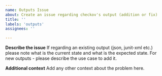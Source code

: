 ```yaml
---
name: Outputs Issue
about: Create an issue regarding checkov's output (addition or fix)
title: ''
labels: 'outputs'
assignees: ''

---
```


**Describe the issue**
If regarding an existing output (json, junit-xml etc.) please note what is the current state
and what is the expected state. For new outputs - please describe the use case to add it.

**Additional context**
Add any other context about the problem here.
